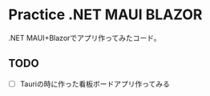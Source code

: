 # Practice .NET MAUI BLAZOR

.NET MAUI+Blazorでアプリ作ってみたコード。

## TODO
- [ ] Tauriの時に作った看板ボードアプリ作ってみる

